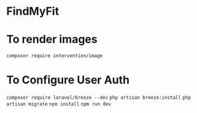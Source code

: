 # FindMyFit

# To render images
`composer require intervention/image`

# To Configure User Auth
`composer require laravel/breeze --dev`
`php artisan breeze:install`
 `php artisan migrate`
`npm install`
`npm run dev`
